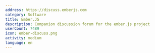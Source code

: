```yaml
---
address: https://discuss.emberjs.com
category: Software
title: Ember.JS
description: Companion discussion forum for the ember.js project
userCount: 7489
icon: ember-discuss.png
activity: medium
language: en
---
```

